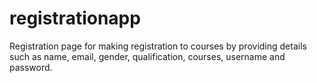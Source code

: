 # registrationapp
Registration page for making registration to courses by providing details such as name, email, gender, qualification, courses, username and password.
